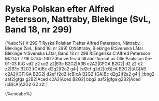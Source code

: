 # Ryska Polskan efter Alfred Petersson, Nattraby, Blekinge (SvL, Band 18, nr 299)

{%abc%}
X:299
T:Ryska Polskan
T:efter Alfred Petersson, Nättraby, Blekinge (SvL, Band 18, nr 299)
O:Nättraby, Blekinge
B:Svenska Låtar Blekinge
N:Svenska Låtar, Band 18 nr 299
R:Engelska
C:Alfred Petersson
M:2/4
L:1/16
Q:1/4=100
Z:Konverterad till abc-format av  Olle Paulsson 05-01-03
K:G
vd2 z2 uc2 z2|B3c B2G2|A3B c2A2|GFGA B2G2|
d2 z2 c2 z2|B3c B2G2|(GA)Bc d2g2|f2a2 g4:|
|:d2ef g2d2|(cB)cA B2G2|(AG)AB c2A2|(GF)GA B2G2|
d2ef f2d2|(cB)cA B2G2|(GA)Bc d2g2|f2a2 g4:|
|:bbg2 aaf2|gfga g2B2|Aced c2A2|Aced B2G2|
bbg2 aaf2|gfga g2B2|Aced (cB)cA|A2G2 G2 z2:|

{%endabc%}

